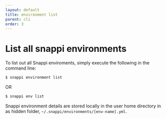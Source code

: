 ```yaml
---
layout: default
title: environment list
parent: cli
order: 3
---
```


# List all snappi environments
To list out all Snappi enviroments, simply execute the following in the command line:

```sh
$ snappi environment list
```

OR

```sh
$ snappi env list
```

Snappi environment details are stored locally in the user home directory in as hidden folder, 
`~/.snappi/environments/[env-name].yml`.
